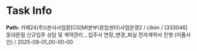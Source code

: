 # Task Info

**Path:** 카페24(주)\본사사업장\[CG]MI본부\창업센터\사업운영2 / clkim / [333046] 동대문점 신규입주 상담 및 계약관리 _ 입주사 연장_변경_퇴실 전자계약서 진행 (이폼사인) / 2025-09-01_00-00-00

